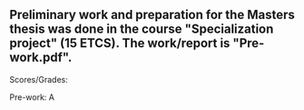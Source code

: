 ## Preliminary work and preparation for the Masters thesis was done in the course "Specialization project" (15 ETCS). The work/report is "Pre-work.pdf".

Scores/Grades: 

Pre-work: A


